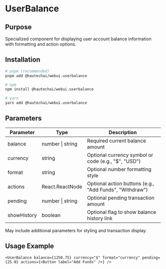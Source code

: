 # UserBalance

## Purpose

Specialized component for displaying user account balance information with formatting and action options.

## Installation

```bash
# pnpm (recommended)
pnpm add @hautechai/webui.userbalance

# npm
npm install @hautechai/webui.userbalance

# yarn
yarn add @hautechai/webui.userbalance
```

## Parameters

| Parameter   | Type             | Description                                             |
| ----------- | ---------------- | ------------------------------------------------------- |
| balance     | number \| string | Required current balance amount                         |
| currency    | string           | Optional currency symbol or code (e.g., "$", "USD")     |
| format      | string           | Optional number formatting style                        |
| actions     | React.ReactNode  | Optional action buttons (e.g., "Add Funds", "Withdraw") |
| pending     | number \| string | Optional pending transaction amount                     |
| showHistory | boolean          | Optional flag to show balance history link              |

May include additional parameters for styling and transaction display.

## Usage Example

```tsx
<UserBalance balance={1250.75} currency="$" format="currency" pending={25.0} actions={<Button label="Add Funds" />} />
```
